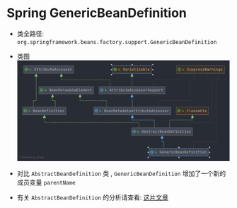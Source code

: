 # Spring GenericBeanDefinition
- 类全路径: `org.springframework.beans.factory.support.GenericBeanDefinition`
- 类图
    ![GenericBeanDefinition](./images/GenericBeanDefinition.png)
    
    
- 对比 `AbstractBeanDefinition` 类 , `GenericBeanDefinition` 增加了一个新的成员变量 `parentName`

- 有关 `AbstractBeanDefinition` 的分析请查看: [这片文章](./Spring-AbstractBeanDefinition.md)




